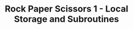 ---
title: "Rock Paper Scissors 1 - Local Storage and Subroutines"
description: "What better way to start practicing with building of Smart contract than having fun and building a game of Rock Paper Scissors, requiring a more advanced features like account-specific storage and actual subroutine. This video goes through building a smart contract using a local storage instead of a global storage, allowing multiple gmes to be played at the same time."
type: "tutorial"
category: "algorand pyteal course,Smart Contract,PyTeal"
difficulty: "Intermediate"
summary: "A video series on making your own smart contract involving Scissors, Paper, Stone."
file_path: ""
image: "https://assets-global.website-files.com/5e39e095596498a8b9624af1/5ffca6e3e0d8ad9231cc2af6_Portfolio-course---final.png"
link: "https://www.youtube.com/watch?v=HO4sLBNj_UY&list=PLpAdAjL5F75CNnmGbz9Dm_k-z5I6Sv9_x&index=8"
status: "open"
---